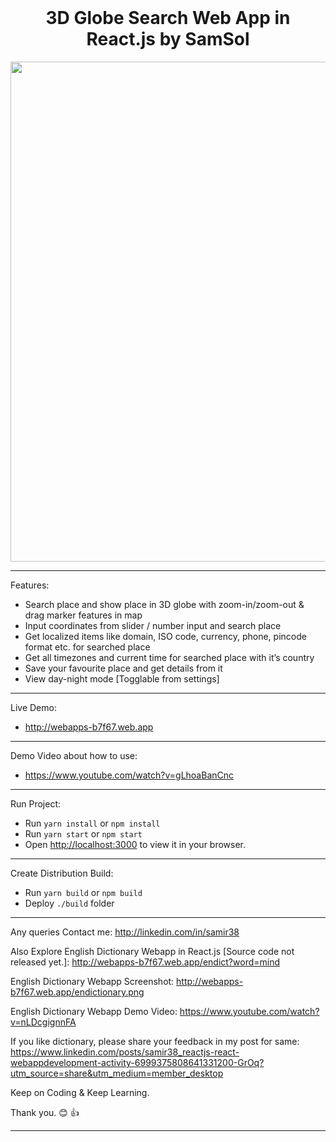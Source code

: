 <div align="center">
    <br/>
    <h1>3D Globe Search Web App in React.js by SamSol</h1>
    <img src="https://webapps-b7f67.web.app/3dglobesearch.png" width='800'/>
</div>

---

Features:

-   Search place and show place in 3D globe with zoom-in/zoom-out & drag marker features in map
-   Input coordinates from slider / number input and search place
-   Get localized items like domain, ISO code, currency, phone, pincode format etc. for searched place
-   Get all timezones and current time for searched place with it’s country
-   Save your favourite place and get details from it
-   View day-night mode [Togglable from settings]

---

Live Demo:

-   http://webapps-b7f67.web.app

---

Demo Video about how to use:

-   https://www.youtube.com/watch?v=gLhoaBanCnc

---

Run Project:

-   Run `yarn install` or `npm install`
-   Run `yarn start` or `npm start`
-   Open [http://localhost:3000](http://localhost:3000) to view it in your browser.

---

Create Distribution Build:

-   Run `yarn build` or `npm build`
-   Deploy `./build` folder

---

Any queries Contact me: http://linkedin.com/in/samir38

Also Explore English Dictionary Webapp in React.js [Source code not released yet.]: http://webapps-b7f67.web.app/endict?word=mind

English Dictionary Webapp Screenshot: http://webapps-b7f67.web.app/endictionary.png

English Dictionary Webapp Demo Video: https://www.youtube.com/watch?v=nLDcgignnFA

If you like dictionary, please share your feedback in my post for same: https://www.linkedin.com/posts/samir38_reactjs-react-webappdevelopment-activity-6999375808641331200-GrOq?utm_source=share&utm_medium=member_desktop

Keep on Coding & Keep Learning.

Thank you. 😊 👍

---
